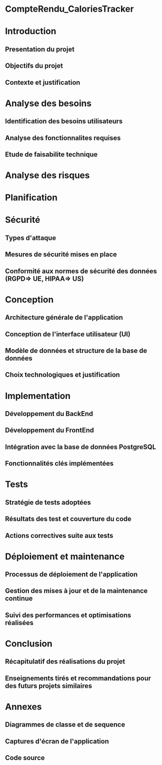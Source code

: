 # CompteRendu_CaloriesTracker

# Introduction

## Presentation du projet
## Objectifs du projet
## Contexte et justification

# Analyse des besoins

## Identification des besoins utilisateurs
## Analyse des fonctionnalites requises
## Etude de faisabilite technique

# Analyse des risques

# Planification 

# Sécurité

## Types d'attaque
## Mesures de sécurité mises en place
## Conformité aux normes de sécurité des données (RGPD=> UE, HIPAA=> US)

# Conception

## Architecture générale de l'application
## Conception de l'interface utilisateur (UI)
## Modèle de données et structure de la base de données
## Choix technologiques et justification

# Implementation

## Développement du BackEnd
## Développement du FrontEnd
## Intégration avec la base de données PostgreSQL
## Fonctionnalités clés implémentées

# Tests

## Stratégie de tests adoptées
## Résultats des test et couverture du code
## Actions correctives suite aux tests

# Déploiement et maintenance

## Processus de déploiement de l'application
## Gestion des mises à jour et de la maintenance continue
## Suivi des performances et optimisations réalisées


# Conclusion

## Récapitulatif des réalisations du projet
## Enseignements tirés et recommandations pour des futurs projets similaires

# Annexes

## Diagrammes de classe et de sequence
## Captures d'écran de l'application
## Code source
